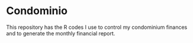 # Condominio

This repository has the R codes I use to control my condominium finances and to generate the monthly financial report.
